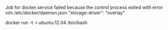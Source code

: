 Job for docker.service failed because the control process exited with error
vim /etc/docker/daemon.json
	"storage-driver": "overlay"
	
docker run -t -i ubuntu:12.04 /bin/bash